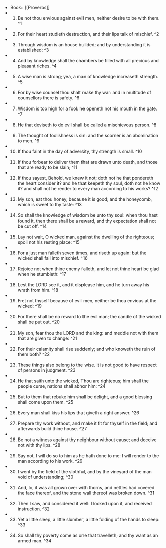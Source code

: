 - Book:: [[Proverbs]]
- 1. Be not thou envious against evil men, neither desire to be with them. ^1
- 2. For their heart studieth destruction, and their lips talk of mischief. ^2
- 3. Through wisdom is an house builded; and by understanding it is established: ^3
- 4. And by knowledge shall the chambers be filled with all precious and pleasant riches. ^4
- 5. A wise man is strong; yea, a man of knowledge increaseth strength. ^5
- 6. For by wise counsel thou shalt make thy war: and in multitude of counsellors there is safety. ^6
- 7. Wisdom is too high for a fool: he openeth not his mouth in the gate. ^7
- 8. He that deviseth to do evil shall be called a mischievous person. ^8
- 9. The thought of foolishness is sin: and the scorner is an abomination to men. ^9
- 10. If thou faint in the day of adversity, thy strength is small. ^10
- 11. If thou forbear to deliver them that are drawn unto death, and those that are ready to be slain; ^11
- 12. If thou sayest, Behold, we knew it not; doth not he that pondereth the heart consider it? and he that keepeth thy soul, doth not he know it? and shall not he render to every man according to his works? ^12
- 13. My son, eat thou honey, because it is good; and the honeycomb, which is sweet to thy taste: ^13
- 14. So shall the knowledge of wisdom be unto thy soul: when thou hast found it, then there shall be a reward, and thy expectation shall not be cut off. ^14
- 15. Lay not wait, O wicked man, against the dwelling of the righteous; spoil not his resting place: ^15
- 16. For a just man falleth seven times, and riseth up again: but the wicked shall fall into mischief. ^16
- 17. Rejoice not when thine enemy falleth, and let not thine heart be glad when he stumbleth: ^17
- 18. Lest the LORD see it, and it displease him, and he turn away his wrath from him. ^18
- 19. Fret not thyself because of evil men, neither be thou envious at the wicked: ^19
- 20. For there shall be no reward to the evil man; the candle of the wicked shall be put out. ^20
- 21. My son, fear thou the LORD and the king: and meddle not with them that are given to change: ^21
- 22. For their calamity shall rise suddenly; and who knoweth the ruin of them both? ^22
- 23. These things also belong to the wise. It is not good to have respect of persons in judgment. ^23
- 24. He that saith unto the wicked, Thou are righteous; him shall the people curse, nations shall abhor him: ^24
- 25. But to them that rebuke him shall be delight, and a good blessing shall come upon them. ^25
- 26. Every man shall kiss his lips that giveth a right answer. ^26
- 27. Prepare thy work without, and make it fit for thyself in the field; and afterwards build thine house. ^27
- 28. Be not a witness against thy neighbour without cause; and deceive not with thy lips. ^28
- 29. Say not, I will do so to him as he hath done to me: I will render to the man according to his work. ^29
- 30. I went by the field of the slothful, and by the vineyard of the man void of understanding; ^30
- 31. And, lo, it was all grown over with thorns, and nettles had covered the face thereof, and the stone wall thereof was broken down. ^31
- 32. Then I saw, and considered it well: I looked upon it, and received instruction. ^32
- 33. Yet a little sleep, a little slumber, a little folding of the hands to sleep: ^33
- 34. So shall thy poverty come as one that travelleth; and thy want as an armed man. ^34
